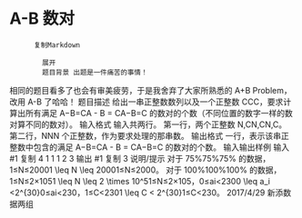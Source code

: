 # A-B 数对


          复制Markdown
         
            展开
            题目背景 出题是一件痛苦的事情！
相同的题目看多了也会有审美疲劳，于是我舍弃了大家所熟悉的 A+B Problem，改用 A-B 了哈哈！
 题目描述 给出一串正整数数列以及一个正整数 CCC，要求计算出所有满足 A−B=CA - B = CA−B=C 的数对的个数（不同位置的数字一样的数对算不同的数对）。
 输入格式 输入共两行。
第一行，两个正整数 N,CN,CN,C。
第二行，NNN 个正整数，作为要求处理的那串数。
 输出格式 一行，表示该串正整数中包含的满足 A−B=CA - B = CA−B=C 的数对的个数。
  输入输出样例 输入 #1 
    复制
   4 1
1 1 2 3
 输出 #1 
    复制
   3 说明/提示 对于 75%75\%75% 的数据，1≤N≤20001 \leq N \leq 20001≤N≤2000。
对于 100%100\%100% 的数据，1≤N≤2×1051 \leq N \leq 2 \times 10^51≤N≤2×105，0≤ai<2300 \leq a_i <2^{30}0≤ai​<230，1≤C<2301 \leq C < 2^{30}1≤C<230。
2017/4/29 新添数据两组
 